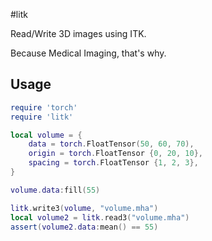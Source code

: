 #litk

Read/Write 3D images using ITK.

Because Medical Imaging, that's why.

## Usage

```lua
require 'torch'
require 'litk'

local volume = {
    data = torch.FloatTensor(50, 60, 70),
    origin = torch.FloatTensor {0, 20, 10},
    spacing = torch.FloatTensor {1, 2, 3},
}

volume.data:fill(55)

litk.write3(volume, "volume.mha")
local volume2 = litk.read3("volume.mha")
assert(volume2.data:mean() == 55)
```

